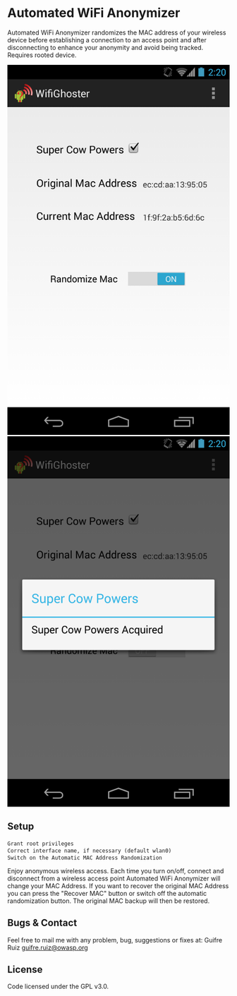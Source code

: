 Automated WiFi Anonymizer
=========================

Automated WiFi Anonymizer randomizes the MAC address of your wireless device before establishing a connection to an access point and after disconnecting to enhance your anonymity and avoid being tracked. Requires rooted device.

![Automated WiFi Anonymizer](resources/awa1.png)
![Automated WiFi Anonymizer](resources/awa2.png)


Setup
-----
    Grant root privileges
    Correct interface name, if necessary (default wlan0)
    Switch on the Automatic MAC Address Randomization


Enjoy anonymous wireless access. Each time you turn on/off, connect and disconnect from a wireless access point Automated WiFi Anonymizer will change your MAC Address.
If you want to recover the original MAC Address you can press the "Recover MAC" button or switch off the automatic randomization button. The original MAC backup will then be restored.

Bugs & Contact
-----
Feel free to mail me with any problem, bug, suggestions or fixes at:
Guifre Ruiz <guifre.ruiz@owasp.org>

License
-------
Code licensed under the GPL v3.0.
